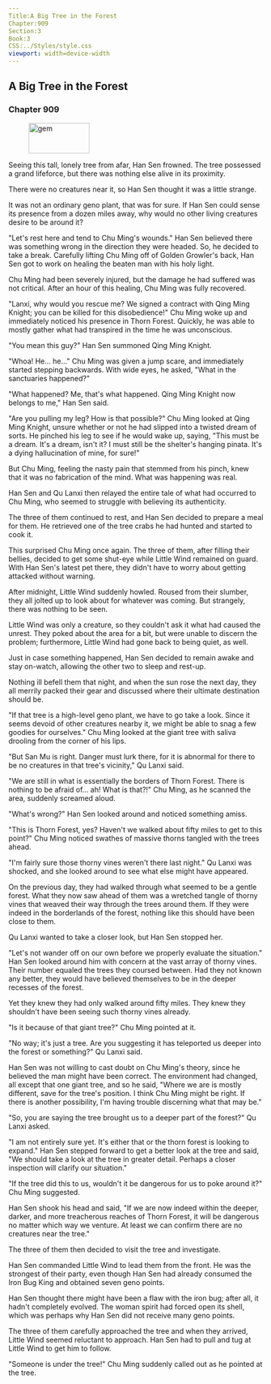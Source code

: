 ```yaml
---
Title:A Big Tree in the Forest 
Chapter:909 
Section:3 
Book:3 
CSS:../Styles/style.css 
viewport: width=device-width
---
```

  
## A Big Tree in the Forest
### Chapter 909
  
<figure>
	<img src="../Images/gem.gif" alt="gem" id="gem" width="120" height="60" />
</figure>
  

  
Seeing this tall, lonely tree from afar, Han Sen frowned. The tree possessed a grand lifeforce, but there was nothing else alive in its proximity.

There were no creatures near it, so Han Sen thought it was a little strange.

It was not an ordinary geno plant, that was for sure. If Han Sen could sense its presence from a dozen miles away, why would no other living creatures desire to be around it?

"Let's rest here and tend to Chu Ming's wounds." Han Sen believed there was something wrong in the direction they were headed. So, he decided to take a break. Carefully lifting Chu Ming off of Golden Growler's back, Han Sen got to work on healing the beaten man with his holy light.

Chu Ming had been severely injured, but the damage he had suffered was not critical. After an hour of this healing, Chu Ming was fully recovered.

"Lanxi, why would you rescue me? We signed a contract with Qing Ming Knight; you can be killed for this disobedience!" Chu Ming woke up and immediately noticed his presence in Thorn Forest. Quickly, he was able to mostly gather what had transpired in the time he was unconscious.

"You mean this guy?" Han Sen summoned Qing Ming Knight.

"Whoa! He... he..." Chu Ming was given a jump scare, and immediately started stepping backwards. With wide eyes, he asked, "What in the sanctuaries happened?"

"What happened? Me, that's what happened. Qing Ming Knight now belongs to me," Han Sen said.

"Are you pulling my leg? How is that possible?" Chu Ming looked at Qing Ming Knight, unsure whether or not he had slipped into a twisted dream of sorts. He pinched his leg to see if he would wake up, saying, "This must be a dream. It's a dream, isn't it? I must still be the shelter's hanging pinata. It's a dying hallucination of mine, for sure!"

But Chu Ming, feeling the nasty pain that stemmed from his pinch, knew that it was no fabrication of the mind. What was happening was real.

Han Sen and Qu Lanxi then relayed the entire tale of what had occurred to Chu Ming, who seemed to struggle with believing its authenticity.

The three of them continued to rest, and Han Sen decided to prepare a meal for them. He retrieved one of the tree crabs he had hunted and started to cook it.

This surprised Chu Ming once again. The three of them, after filling their bellies, decided to get some shut-eye while Little Wind remained on guard. With Han Sen's latest pet there, they didn't have to worry about getting attacked without warning.

After midnight, Little Wind suddenly howled. Roused from their slumber, they all jolted up to look about for whatever was coming. But strangely, there was nothing to be seen.

Little Wind was only a creature, so they couldn't ask it what had caused the unrest. They poked about the area for a bit, but were unable to discern the problem; furthermore, Little Wind had gone back to being quiet, as well.

Just in case something happened, Han Sen decided to remain awake and stay on-watch, allowing the other two to sleep and rest-up.

Nothing ill befell them that night, and when the sun rose the next day, they all merrily packed their gear and discussed where their ultimate destination should be.

"If that tree is a high-level geno plant, we have to go take a look. Since it seems devoid of other creatures nearby it, we might be able to snag a few goodies for ourselves." Chu Ming looked at the giant tree with saliva drooling from the corner of his lips.

"But San Mu is right. Danger must lurk there, for it is abnormal for there to be no creatures in that tree's vicinity," Qu Lanxi said.

"We are still in what is essentially the borders of Thorn Forest. There is nothing to be afraid of... ah! What is that?!" Chu Ming, as he scanned the area, suddenly screamed aloud.

"What's wrong?" Han Sen looked around and noticed something amiss.

"This is Thorn Forest, yes? Haven't we walked about fifty miles to get to this point?" Chu Ming noticed swathes of massive thorns tangled with the trees ahead.

"I'm fairly sure those thorny vines weren't there last night." Qu Lanxi was shocked, and she looked around to see what else might have appeared.

On the previous day, they had walked through what seemed to be a gentle forest. What they now saw ahead of them was a wretched tangle of thorny vines that weaved their way through the trees around them. If they were indeed in the borderlands of the forest, nothing like this should have been close to them.

Qu Lanxi wanted to take a closer look, but Han Sen stopped her.

"Let's not wander off on our own before we properly evaluate the situation." Han Sen looked around him with concern at the vast array of thorny vines. Their number equaled the trees they coursed between. Had they not known any better, they would have believed themselves to be in the deeper recesses of the forest.

Yet they knew they had only walked around fifty miles. They knew they shouldn't have been seeing such thorny vines already.

"Is it because of that giant tree?" Chu Ming pointed at it.

"No way; it's just a tree. Are you suggesting it has teleported us deeper into the forest or something?" Qu Lanxi said.

Han Sen was not willing to cast doubt on Chu Ming's theory, since he believed the man might have been correct. The environment had changed, all except that one giant tree, and so he said, "Where we are is mostly different, save for the tree's position. I think Chu Ming might be right. If there is another possibility, I'm having trouble discerning what that may be."

"So, you are saying the tree brought us to a deeper part of the forest?" Qu Lanxi asked.

"I am not entirely sure yet. It's either that or the thorn forest is looking to expand." Han Sen stepped forward to get a better look at the tree and said, "We should take a look at the tree in greater detail. Perhaps a closer inspection will clarify our situation."

"If the tree did this to us, wouldn't it be dangerous for us to poke around it?" Chu Ming suggested.

Han Sen shook his head and said, "If we are now indeed within the deeper, darker, and more treacherous reaches of Thorn Forest, it will be dangerous no matter which way we venture. At least we can confirm there are no creatures near the tree."

The three of them then decided to visit the tree and investigate.

Han Sen commanded Little Wind to lead them from the front. He was the strongest of their party, even though Han Sen had already consumed the Iron Bug King and obtained seven geno points.

Han Sen thought there might have been a flaw with the iron bug; after all, it hadn't completely evolved. The woman spirit had forced open its shell, which was perhaps why Han Sen did not receive many geno points.

The three of them carefully approached the tree and when they arrived, Little Wind seemed reluctant to approach. Han Sen had to pull and tug at Little Wind to get him to follow.

"Someone is under the tree!" Chu Ming suddenly called out as he pointed at the tree.